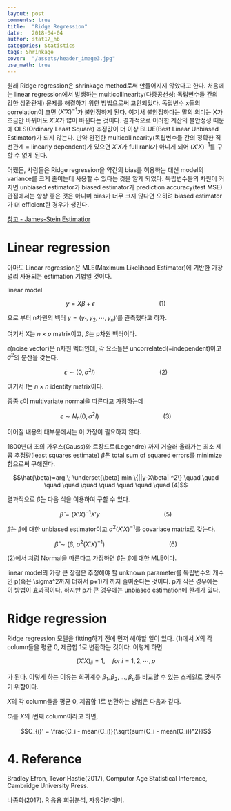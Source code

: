 ```yaml
---
layout: post
comments: true
title:  "Ridge Regression"
date:   2018-04-04
author: stat17_hb
categories: Statistics
tags: Shrinkage
cover:  "/assets/header_image3.jpg"
use_math: true
---
```


원래 Ridge regression은 shrinkage method로써 만들어지지 않았다고 한다. 처음에는 linear regression에서 발생하는 multicollinearity(다중공선성: 독립변수들 간의 강한 상관관계) 문제를 해결하기 위한 방법으로써 고안되었다. 독립변수 x들의 correlation이 크면 $(X'X)^{-1}$가 불안정하게 된다. 여기서 불안정하다는 말의 의미는 X가 조금만 바뀌어도 $X'X$가 많이 바뀐다는 것이다. 결과적으로 이러한 계산의 불안정성 때문에 OLS(Ordinary Least Square) 추정값이 더 이상 BLUE(Best Linear Unbiased Estimator)가 되지 않는다. 만약 완전한 multicollinearity(독립변수들 간의 정확한 직선관계 = linearly dependent)가 있으면 $X'X$가 full rank가 아니게 되어 $(X'X)^{-1}$를 구할 수 없게 된다.

어쨌든, 사람들은 Ridge regression을 약간의 bias를 허용하는 대신 model의 variance를 크게 줄이는데 사용할 수 있다는 것을 알게 되었다. 독립변수들의 차원이 커지면 unbiased estimator가 biased estimator가 prediction accuracy(test MSE)관점에서는 항상 좋은 것은 아니며 bias가 너무 크지 않다면 오히려 biased estimator가 더 efficient한 경우가 생긴다.

[참고 - James-Stein Estimatior][js]

# Linear regression

아마도 Linear regression은 MLE(Maximum Likelihood Estimator)에 기반한 가장 널리 사용되는 estimation 기법일 것이다.

linear model

$$y=X\beta+\epsilon \quad \quad \quad \quad \quad \quad \quad \quad \quad (1)$$

으로 부터 n차원의 벡터 $y=(y_1, y_2, \cdots, y_n)'$를 관측했다고 하자.

여기서 X는 $n \times p$ matrix이고, $\beta$는 p차원 벡터이다.

$\epsilon$(noise vector)은 n차원 벡터인데, 각 요소들은 uncorrelated(=independent)이고 $\sigma^2$의 분산을 갖는다.

$$\epsilon \sim (0, \sigma^2I) \quad \quad \quad \quad \quad \quad \quad \quad \quad (2)$$

여기서 $I$는 $n \times n$ identity matrix이다.

종종 $\epsilon$이 multivariate normal을 따른다고 가정하는데

$$\epsilon \sim N_n(0, \sigma^2I) \quad \quad \quad \quad \quad \quad \quad \quad \quad (3)$$

이어질 내용의 대부분에서는 이 가정이 필요하지 않다.

1800년대 초의 가우스(Gauss)와 르장드르(Legendre) 까지 거슬러 올라가는 최소 제곱 추정량(least squares estimate) $\hat{\beta}$은 total sum of squared errors를 minimize함으로써 구해진다.

$$\hat{\beta}=arg \; \underset{\beta} min \{||y-X\beta||^2\} \quad \quad \quad \quad \quad \quad \quad \quad \quad (4)$$

결과적으로 $\hat{\beta}$는 다음 식을 이용하여 구할 수 있다.

$$\hat{\beta}=(X'X)^{-1}X'y \quad \quad \quad \quad \quad \quad \quad \quad \quad (5)$$

$\hat{\beta}$는 $\beta$에 대한 unbiased estimator이고 $\sigma^2(X'X)^{-1}$를 covariace matrix로 갖는다.

$$\hat{\beta} \sim (\beta, \; \sigma^2(X'X)^{-1}) \quad \quad \quad \quad \quad \quad \quad \quad \quad (6)$$

(2)에서 처럼 Normal을 따른다고 가정하면 $\hat{\beta}$는 $\beta$에 대한 MLE이다.

linear model의 가장 큰 장점은 추정해야 할 unknown parameter를 독립변수의 개수인 p(혹은 \sigma^2까지 더하서 p+1)개 까지 줄여준다는 것이다. p가 작은 경우에는 이 방법이 효과적이다. 하지만 p가 큰 경우에는 unbiased estimation에 한계가 있다. 

# Ridge regression

Ridge regression 모델을 fitting하기 전에 먼저 해야할 일이 있다. $(1)$에서 $X$의 각 column들을 평균 0, 제곱합 1로 변환하는 것이다. 이렇게 하면 

$$(X'X)_{ii}=1, \quad for \;i=1,2,\cdots,p$$

가 된다. 이렇게 하는 이유는 회귀계수 $\beta_1, \beta_2, ..., \beta_p$를 비교할 수 있는 스케일로 맞춰주기 위함이다.

$X$의 각 column들을 평균 0, 제곱합 1로 변환하는 방법은 다음과 같다.

$C_i$를 $X$의 i번째 column이라고 하면,

$$C_{i}' = \frac{C_i - mean(C_i)}{\sqrt{sum(C_i - mean(C_i))^2}}$$


# 4. Reference

Bradley Efron, Tevor Hastie(2017), Computor Age Statistical Inference, Cambridge University Press.

나종화(2017). R 응용 회귀분석, 자유아카데미.

[js]: https://en.wikipedia.org/wiki/James%E2%80%93Stein_estimator